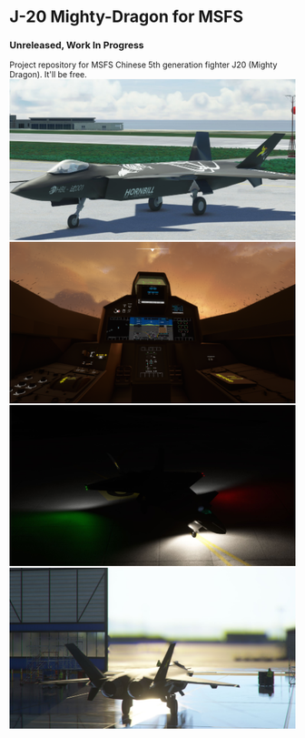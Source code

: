 # J-20 Mighty-Dragon for MSFS
### Unreleased, Work In Progress
Project repository for MSFS Chinese 5th generation fighter J20 (Mighty Dragon). It'll be free.
![J20 Mighty Dragon](https://github.com/h0rnb1ll/mighty-dragon/blob/main/images/screenshots/Microsoft%20Flight%20Simulator_2021.10.01-01.46_2.jpg?raw=true)
![Cockpit WIP](https://github.com/h0rnb1ll/mighty-dragon/blob/main/images/screenshots/Microsoft%20Flight%20Simulator%20-%201.19.9.0%2010_6_2021%2011_36_40%20AM.png)
![Lighting](https://github.com/h0rnb1ll/mighty-dragon/blob/main/images/screenshots/Microsoft%20Flight%20Simulator_2021.10.02-20.51.jpg)
![Rear](https://github.com/h0rnb1ll/mighty-dragon/blob/main/images/screenshots/Microsoft%20Flight%20Simulator_2021.10.02-20.57.jpg)
